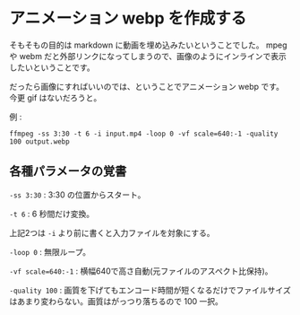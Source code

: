 # アニメーション webp を作成する

そもそもの目的は markdown に動画を埋め込みたいということでした。 mpeg や webm だと外部リンクになってしまうので、画像のようにインラインで表示したいということです。

だったら画像にすればいいのでは、ということでアニメーション webp です。今更 gif はないだろうと。

例 :

    ffmpeg -ss 3:30 -t 6 -i input.mp4 -loop 0 -vf scale=640:-1 -quality 100 output.webp

## 各種パラメータの覚書

`-ss 3:30`
: 3:30 の位置からスタート。

`-t 6`
: 6 秒間だけ変換。

上記2つは `-i` より前に書くと入力ファイルを対象にする。

`-loop 0`
: 無限ループ。

`-vf scale=640:-1`
: 横幅640で高さ自動(元ファイルのアスペクト比保持)。

`-quality 100`
: 画質を下げてもエンコード時間が短くなるだけでファイルサイズはあまり変わらない。画質はがっつり落ちるので 100 一択。